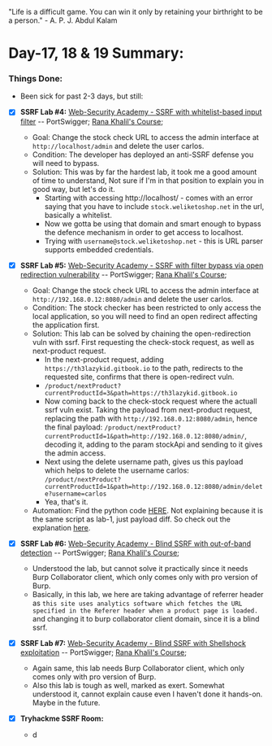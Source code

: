 "Life is a difficult game. You can win it only by retaining your birthright to be a person." - A. P. J. Abdul Kalam

# Day-17, 18 & 19 Summary:

### Things Done: 
  - Been sick for past 2-3 days, but still:

- [X] **SSRF Lab #4:** [Web-Security Academy - SSRF with whitelist-based input filter](https://portswigger.net/web-security/ssrf/lab-ssrf-with-whitelist-filter) -- PortSwigger; [Rana Khalil's Course](https://ranakhalil.teachable.com/);
  
  -  Goal: Change the stock check URL to access the admin interface at `http://localhost/admin` and delete the user carlos. 
  -  Condition:  The developer has deployed an anti-SSRF defense you will need to bypass. 
  -  Solution: This was by far the hardest lab, it took me a good amount of time to understand, Not sure if I'm in that position to explain you in good way, but let's do it. 
     - Starting with accessing http://localhost/ - comes with an error saying that you have to include `stock.weliketoshop.net` in the url, basically a whitelist.
     - Now we gotta be using that domain and smart enough to bypass the defence mechanism in order to get access to localhost.
     - Trying with `username@stock.weliketoshop.net` - this is URL parser supports embedded credentials. 


- [X] **SSRF Lab #5:** [Web-Security Academy - SSRF with filter bypass via open redirection vulnerability](https://portswigger.net/web-security/ssrf/lab-ssrf-filter-bypass-via-open-redirection) -- PortSwigger; [Rana Khalil's Course](https://ranakhalil.teachable.com/);
  - Goal: Change the stock check URL to access the admin interface at `http://192.168.0.12:8080/admin` and delete the user carlos. 
  - Condition: The stock checker has been restricted to only access the local application, so you will need to find an open redirect affecting the application first. 
  - Solution: This lab can be solved by chaining the open-redirection vuln with ssrf. First requesting the check-stock request, as well as next-product request.
    - In the next-product request, adding `https://th3lazykid.gitbook.io` to the path, redirects to the requested site, confirms that there is open-redirect vuln.
    - `/product/nextProduct?currentProductId=3&path=https://th3lazykid.gitbook.io`
    - Now coming back to the check-stock request where the actuall ssrf vuln exist. Taking the payload from next-product request, replacing the path with `http://192.168.0.12:8080/admin`, hence the final payload: `/product/nextProduct?currentProductId=1&path=http://192.168.0.12:8080/admin/`, decoding it, adding to the param stockApi and sending to it gives the admin access.
    - Next using the delete username path, gives us this payload which helps to delete the username carlos: `/product/nextProduct?currentProductId=1&path=http://192.168.0.12:8080/admin/delete?username=carlos`
    - Yea, that's it. 
  - Automation: Find the python code [HERE](/Python/SSRF-lab5.py). Not explaining because it is the same script as lab-1, just payload diff. So check out the explanation [here](/Days/Day14.md).

- [X] **SSRF Lab #6:** [Web-Security Academy - Blind SSRF with out-of-band detection](https://portswigger.net/web-security/ssrf/lab-out-of-band-detection) -- PortSwigger; [Rana Khalil's Course](https://ranakhalil.teachable.com/);
  - Understood the lab, but cannot solve it practically since it needs Burp Collaborator client, which only comes only with pro version of Burp.
  - Basically, in this lab, we here are taking advantage of referrer header as `this site uses analytics software which fetches the URL specified in the Referer header when a product page is loaded.` and changing it to burp collaborator client domain, since it is a blind ssrf.

- [X] **SSRF Lab #7:** [Web-Security Academy - Blind SSRF with Shellshock exploitation](https://portswigger.net/web-security/ssrf/lab-shellshock-exploitation) -- PortSwigger; [Rana Khalil's Course](https://ranakhalil.teachable.com/);
  - Again same, this lab needs Burp Collaborator client, which only comes only with pro version of Burp.
  - Also this lab is tough as well, marked as exert. Somewhat understood it, cannot explain cause even I haven't done it hands-on. Maybe in the future. 

- [X] **Tryhackme SSRF Room:**
  - d














